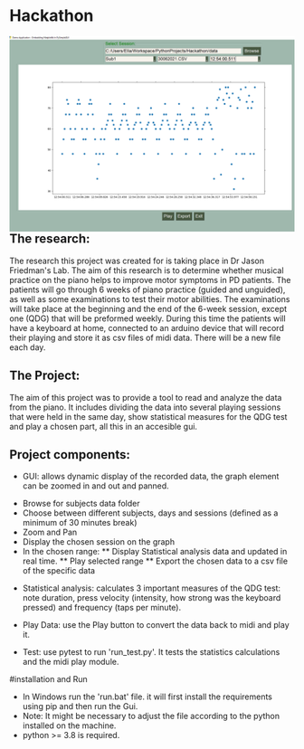 # Hackathon

<img src="gui.png"
     alt="gui window"
     style="float: left; margin-right: 10px;" />

## The research:
The research this project was created for is taking place in Dr Jason Friedman's Lab. 
The aim of this research is to determine whether musical practice on the piano helps to improve motor symptoms in PD patients. 
The patients will go through 6 weeks of piano practice (guided and unguided), as well as some examinations to test their motor abilities. 
The examinations will take place at the beginning and the end of the 6-week session, except one (QDG) that will be preformed weekly.
During this time the patients will have a keyboard at home, connected to an arduino device that will record their playing and store it as csv files of midi data. 
There will be a new file each day.

## The Project:
The aim of this project was to provide a tool to read and analyze the data from the piano.
It includes dividing the data into several playing sessions that were held in the same day, 
show statistical measures for the QDG test and play a chosen part, all this in an accesible gui.

## Project components:
- GUI: allows dynamic display of the recorded data, the graph element can be zoomed in and out and panned. 
* Browse for subjects data folder
* Choose between different subjects, days and sessions (defined as a minimum of 30 minutes break)
* Zoom and Pan
* Display the chosen session on the graph
* In the chosen range:
  ** Display Statistical analysis data and updated in real time.
  ** Play selected range
  ** Export the chosen data to a csv file of the specific data

- Statistical analysis: calculates 3 important measures of the QDG test: note duration, press velocity (intensity, how strong was the keyboard pressed) and frequency (taps per minute).

- Play Data: use the Play button to convert the data back to midi and play it.

- Test: use pytest to run 'run_test.py'. It tests the statistics calculations and the midi play module.  

#installation and Run
- In Windows run the 'run.bat' file. it will first install the requirements using pip and then run the Gui.
- Note: It might be necessary to adjust the file according to the python installed on the machine.
- python >= 3.8 is required. 